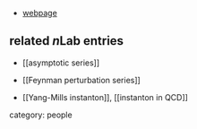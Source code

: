 

* [webpage](http://www.kapitza.ras.ru/~suslov/)

## related $n$Lab entries

* [[asymptotic series]]

* [[Feynman perturbation series]]

* [[Yang-Mills instanton]], [[instanton in QCD]]

category: people

